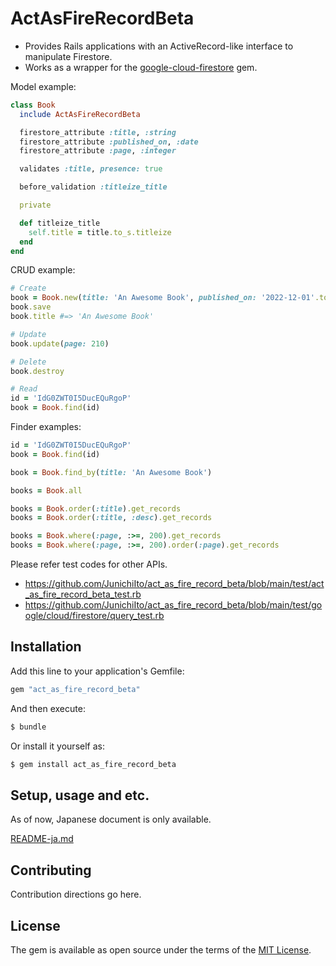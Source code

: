 # ActAsFireRecordBeta

- Provides Rails applications with an ActiveRecord-like interface to manipulate Firestore.
- Works as a wrapper for the [google-cloud-firestore](https://rubygems.org/gems/google-cloud-firestore) gem.

Model example:

```ruby
class Book
  include ActAsFireRecordBeta

  firestore_attribute :title, :string
  firestore_attribute :published_on, :date
  firestore_attribute :page, :integer

  validates :title, presence: true

  before_validation :titleize_title

  private

  def titleize_title
    self.title = title.to_s.titleize
  end
end
```

CRUD example:

```ruby 
# Create
book = Book.new(title: 'An Awesome Book', published_on: '2022-12-01'.to_date, page: 200)
book.save
book.title #=> 'An Awesome Book'

# Update
book.update(page: 210)

# Delete
book.destroy

# Read
id = 'IdG0ZWT0I5DucEQuRgoP'
book = Book.find(id)
```

Finder examples:

```ruby
id = 'IdG0ZWT0I5DucEQuRgoP'
book = Book.find(id)

book = Book.find_by(title: 'An Awesome Book')

books = Book.all 

books = Book.order(:title).get_records
books = Book.order(:title, :desc).get_records

books = Book.where(:page, :>=, 200).get_records
books = Book.where(:page, :>=, 200).order(:page).get_records
```

Please refer test codes for other APIs.

- https://github.com/JunichiIto/act_as_fire_record_beta/blob/main/test/act_as_fire_record_beta_test.rb
- https://github.com/JunichiIto/act_as_fire_record_beta/blob/main/test/google/cloud/firestore/query_test.rb

## Installation
Add this line to your application's Gemfile:

```ruby
gem "act_as_fire_record_beta"
```

And then execute:
```bash
$ bundle
```

Or install it yourself as:
```bash
$ gem install act_as_fire_record_beta
```

## Setup, usage and etc.

As of now, Japanese document is only available.

[README-ja.md](https://github.com/JunichiIto/act_as_fire_record_beta/blob/main/README-ja.md)

## Contributing
Contribution directions go here.

## License
The gem is available as open source under the terms of the [MIT License](https://opensource.org/licenses/MIT).
